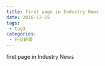 ```yaml
---
title: first page in Industry News
date: 2016-12-15
tags:
 - tag3
categories: 
 - 行业新闻
---
```


first page in Industry News